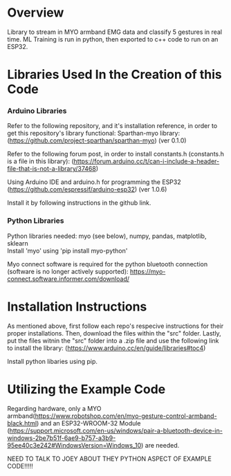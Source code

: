 # Overview
Library to stream in MYO armband EMG data and classify 5 gestures in real time. ML Training is run in python, then exported to c++ code to run on an ESP32.

# Libraries Used In the Creation of this Code
### Arduino Libraries
Refer to the following repository, and it's installation reference, in order to get this repository's library functional:
Sparthan-myo library: (https://github.com/project-sparthan/sparthan-myo) (ver 0.1.0)

Refer to the following forum post, in order to install constants.h (constants.h is a file in this library): (https://forum.arduino.cc/t/can-i-include-a-header-file-that-is-not-a-library/37468)

Using Arduino IDE and arduino.h for programming the ESP32 (https://github.com/espressif/arduino-esp32) (ver 1.0.6)

Install it by following instructions in the github link.

### Python Libraries
Python libraries needed: myo (see below), numpy, pandas, matplotlib, sklearn  
Install 'myo' using 'pip install myo-python'

Myo connect software is required for the python bluetooth connection (software is no longer actively supported): https://myo-connect.software.informer.com/download/

# Installation Instructions
As mentioned above, first follow each repo's respecive instructions for their proper installations. Then, download the files within the "src" folder. Lastly, put the files witnin the "src" folder into a .zip file and use the following link to install the library: (https://www.arduino.cc/en/guide/libraries#toc4)

Install python libaries using pip.

# Utilizing the Example Code
Regarding hardware, only a MYO armband(https://www.robotshop.com/en/myo-gesture-control-armband-black.html) and an ESP32-WROOM-32 Module (https://support.microsoft.com/en-us/windows/pair-a-bluetooth-device-in-windows-2be7b51f-6ae9-b757-a3b9-95ee40c3e242#WindowsVersion=Windows_10) are needed.

NEED TO TALK TO JOEY ABOUT THEY PYTHON ASPECT OF EXAMPLE CODE!!!!!
